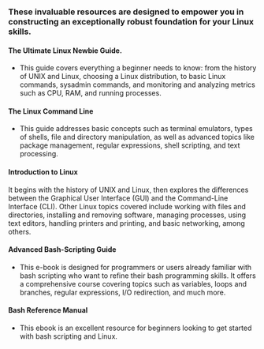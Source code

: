 ### These invaluable resources are designed to empower you in constructing an exceptionally robust foundation for your Linux skills.

#### The Ultimate Linux Newbie Guide. 
- This guide covers everything a beginner needs to know: from the history of UNIX and Linux, choosing a Linux distribution, to basic Linux commands, sysadmin commands, and monitoring and analyzing metrics such as CPU, RAM, and running processes.

#### The Linux Command Line
- This guide addresses basic concepts such as terminal emulators, types of shells, file and directory manipulation, as well as advanced topics like package management, regular expressions, shell scripting, and text processing.

#### Introduction to Linux
It begins with the history of UNIX and Linux, then explores the differences between the Graphical User Interface (GUI) and the Command-Line Interface (CLI). Other Linux topics covered include working with files and directories, installing and removing software, managing processes, using text editors, handling printers and printing, and basic networking, among others.

#### Advanced Bash-Scripting Guide
- This e-book is designed for programmers or users already familiar with bash scripting who want to refine their bash programming skills. It offers a comprehensive course covering topics such as variables, loops and branches, regular expressions, I/O redirection, and much more.
  
#### Bash Reference Manual
- This ebook is an excellent resource for beginners looking to get started with bash scripting and Linux.

